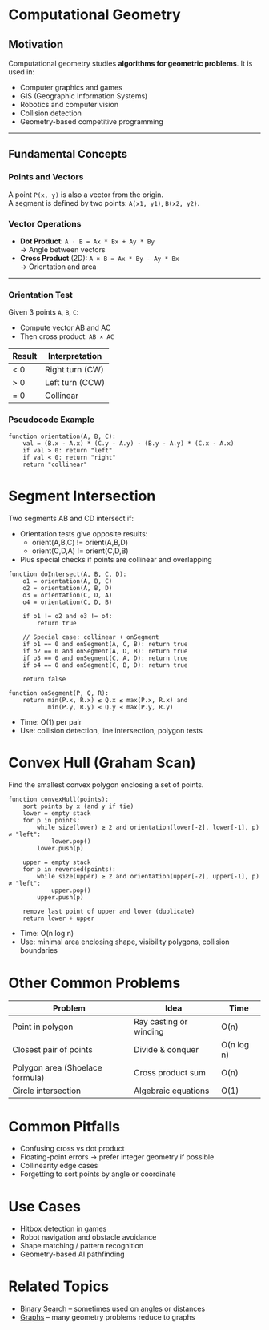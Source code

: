 # Computational Geometry

## Motivation

Computational geometry studies **algorithms for geometric problems**. It is used in:

- Computer graphics and games
- GIS (Geographic Information Systems)
- Robotics and computer vision
- Collision detection
- Geometry-based competitive programming

---

## Fundamental Concepts

### Points and Vectors

A point `P(x, y)` is also a vector from the origin.  
A segment is defined by two points: `A(x1, y1)`, `B(x2, y2)`.

### Vector Operations

- **Dot Product**: `A ⋅ B = Ax * Bx + Ay * By`  
  → Angle between vectors
- **Cross Product** (2D): `A × B = Ax * By - Ay * Bx`  
  → Orientation and area

---

### Orientation Test

Given 3 points `A`, `B`, `C`:

- Compute vector AB and AC
- Then cross product: `AB × AC`

| Result | Interpretation  |
|--------|-----------------|
| < 0    | Right turn (CW) |
| > 0    | Left turn (CCW) |
| = 0    | Collinear       |

### Pseudocode Example

```
function orientation(A, B, C):
    val = (B.x - A.x) * (C.y - A.y) - (B.y - A.y) * (C.x - A.x)
    if val > 0: return "left"
    if val < 0: return "right"
    return "collinear"
```

# Segment Intersection
Two segments AB and CD intersect if:
- Orientation tests give opposite results:
  - orient(A,B,C) != orient(A,B,D)
  - orient(C,D,A) != orient(C,D,B)
- Plus special checks if points are collinear and overlapping

```
function doIntersect(A, B, C, D):
    o1 = orientation(A, B, C)
    o2 = orientation(A, B, D)
    o3 = orientation(C, D, A)
    o4 = orientation(C, D, B)

    if o1 != o2 and o3 != o4:
        return true

    // Special case: collinear + onSegment
    if o1 == 0 and onSegment(A, C, B): return true
    if o2 == 0 and onSegment(A, D, B): return true
    if o3 == 0 and onSegment(C, A, D): return true
    if o4 == 0 and onSegment(C, B, D): return true

    return false

function onSegment(P, Q, R):
    return min(P.x, R.x) ≤ Q.x ≤ max(P.x, R.x) and
           min(P.y, R.y) ≤ Q.y ≤ max(P.y, R.y)
```

- Time: O(1) per pair
- Use: collision detection, line intersection, polygon tests

# Convex Hull (Graham Scan)

Find the smallest convex polygon enclosing a set of points.

```
function convexHull(points):
    sort points by x (and y if tie)
    lower = empty stack
    for p in points:
        while size(lower) ≥ 2 and orientation(lower[-2], lower[-1], p) ≠ "left":
            lower.pop()
        lower.push(p)

    upper = empty stack
    for p in reversed(points):
        while size(upper) ≥ 2 and orientation(upper[-2], upper[-1], p) ≠ "left":
            upper.pop()
        upper.push(p)

    remove last point of upper and lower (duplicate)
    return lower + upper
```

- Time: O(n log n)
- Use: minimal area enclosing shape, visibility polygons, collision boundaries

# Other Common Problems

| Problem                         | Idea                   | Time       |
|---------------------------------|------------------------|------------|
| Point in polygon                | Ray casting or winding | O(n)       |
| Closest pair of points          | Divide & conquer       | O(n log n) |
| Polygon area (Shoelace formula) | Cross product sum      | O(n)       |
| Circle intersection             | Algebraic equations    | O(1)       |

# Common Pitfalls
- Confusing cross vs dot product
- Floating-point errors → prefer integer geometry if possible
- Collinearity edge cases
- Forgetting to sort points by angle or coordinate

# Use Cases
- Hitbox detection in games
- Robot navigation and obstacle avoidance
- Shape matching / pattern recognition
- Geometry-based AI pathfinding

# Related Topics
- [Binary Search](14_BST.md) – sometimes used on angles or distances
- [Graphs](22_Graphs.md) – many geometry problems reduce to graphs